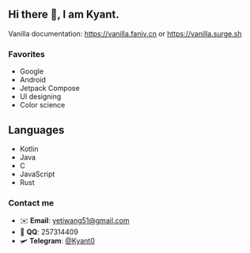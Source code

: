 ## Hi there 👋, I am Kyant.

Vanilla documentation: https://vanilla.fanjv.cn
or https://vanilla.surge.sh

### Favorites

- Google
- Android
- Jetpack Compose
- UI designing
- Color science

## Languages

- Kotlin
- Java
- C
- JavaScript
- Rust

### Contact me

- ✉️ **Email**: yetiwang51@gmail.com
- 🐧 **QQ**: 257314409
- 🛩️ **Telegram**: [@Kyant0](https://t.me/Kyant0)
